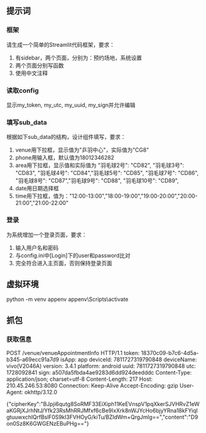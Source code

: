 ## 提示词
### 框架
请生成一个简单的Streamlit代码框架，要求：
1. 有sidebar，两个页面，分别为：预约场地，系统设置
2. 两个页面分别写函数
3. 使用中文注释

### 读取config
显示my_token, my_utc, my_uuid, my_sign并允许编辑

### 填写sub_data
根据如下sub_data的结构，设计组件填写，要求：
1. venue用下拉框，显示值为"乒羽中心"，实际值为"CG8"
2. phone用输入框，默认值为18012346282
3. area用下拉框，显示值和实际值为 "羽毛球2号": "CD82", "羽毛球3号": "CD83", "羽毛球4号": "CD84","羽毛球5号": "CD85", "羽毛球7号": "CD86", "羽毛球8号": "CD87","羽毛球9号": "CD88", "羽毛球10号": "CD89",
4. date用日期选择框
5. time用下拉框，值为："12:00-13:00","18:00-19:00","19:00-20:00","20:00-21:00","21:00-22:00"


### 登录
为系统增加一个登录页面，要求：
1. 输入用户名和密码
2. 与config.ini中[Login]下的user和password比对
3. 完全符合进入主页面，否则保持登录页面

## 虚拟环境
python -m venv appenv
appenv\Scripts\activate

## 抓包
### 获取信息
POST /venue/venueAppointmentInfo HTTP/1.1
token: 18370c09-b7c6-4d5a-b345-a69ecc91a7d9
isApp: app
deviceId: 7811727319790848
deviceName: vivo(V2046A)
version: 3.4.1
platform: android
uuid: 7811727319790848
utc: 1728092841
sign: a507da5fbda4ae9283d6dd924deedddc
Content-Type: application/json; charset=utf-8
Content-Length: 217
Host: 210.45.246.53:8080
Connection: Keep-Alive
Accept-Encoding: gzip
User-Agent: okhttp/3.12.0

{"cipherKey":"BJpji6qutg8SoRMF33EiXiph11KeEVnspV1pqXkerSJVHRvZ1eWaKGRjXJrhNtJ/Yfk23RsMhRRJMfxf6cBe9IxXrk8nWJYcHo6bjyYRna18kFYiqIgtuuwxchIQrfBslF0S9kI3FVHOyG/kiTu/BZIdWm+QrgJmlg==","content":"D9on0Sz8K6GWGENzEBuPHg=="}

